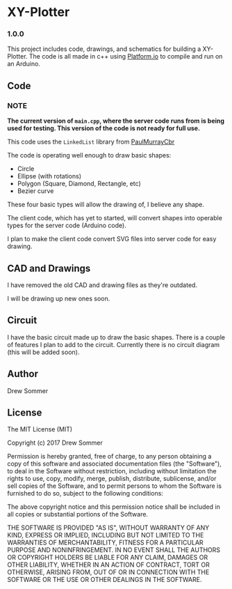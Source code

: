 # XY-Plotter

### 1.0.0

This project includes code, drawings, and schematics for building a XY-Plotter. The code is all made in c++ using [Platform.io](http://platformio.org) to compile and run on an Arduino.

## Code

### NOTE

**The current version of `main.cpp`, where the server code runs from is being used for testing. This version of the code is not ready for full use.**

This code uses the `LinkedList` library from [PaulMurrayCbr](http://github.com/PaulMurrayCbr/LinkedList)

The code is operating well enough to draw basic shapes:
-   Circle
-   Ellipse (with rotations)
-   Polygon (Square, Diamond, Rectangle, etc)
-   Bezier curve

These four basic types will allow the drawing of, I believe any shape.

The client code, which has yet to started, will convert shapes into operable types for the server code (Arduino code).

I plan to make the client code convert SVG files into server code for easy drawing.

## CAD and Drawings

I have removed the old CAD and drawing files as they're outdated.

I will be drawing up new ones soon.

## Circuit

I have the basic circuit made up to draw the basic shapes. There is a couple of features I plan to add to the circuit. Currently there is no circuit diagram (this will be added soon).

## Author

Drew Sommer

## License

The MIT License (MIT)

Copyright (c) 2017 Drew Sommer

Permission is hereby granted, free of charge, to any person obtaining a copy
of this software and associated documentation files (the "Software"), to deal
in the Software without restriction, including without limitation the rights
to use, copy, modify, merge, publish, distribute, sublicense, and/or sell
copies of the Software, and to permit persons to whom the Software is
furnished to do so, subject to the following conditions:

The above copyright notice and this permission notice shall be included in all
copies or substantial portions of the Software.

THE SOFTWARE IS PROVIDED "AS IS", WITHOUT WARRANTY OF ANY KIND, EXPRESS OR
IMPLIED, INCLUDING BUT NOT LIMITED TO THE WARRANTIES OF MERCHANTABILITY,
FITNESS FOR A PARTICULAR PURPOSE AND NONINFRINGEMENT. IN NO EVENT SHALL THE
AUTHORS OR COPYRIGHT HOLDERS BE LIABLE FOR ANY CLAIM, DAMAGES OR OTHER
LIABILITY, WHETHER IN AN ACTION OF CONTRACT, TORT OR OTHERWISE, ARISING FROM,
OUT OF OR IN CONNECTION WITH THE SOFTWARE OR THE USE OR OTHER DEALINGS IN THE
SOFTWARE.
